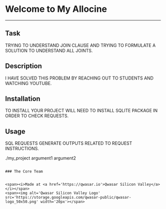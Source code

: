 # Welcome to My Allocine
***

## Task
TRYING TO UNDERSTAND JOIN CLAUSE AND TRYING TO FORMULATE A SOLUTION TO UNDERSTAND ALL JOINTS.

## Description
I HAVE SOLVED THIS PROBLEM BY REACHING OUT TO STUDENTS AND WATCHING YOUTUBE.

## Installation
TO INSTALL YOUR PROJECT WILL NEED TO INSTALL SQLITE PACKAGE IN ORDER TO CHECK REQUESTS.

## Usage
SQL REQUESTS GENERATE OUTPUTS RELATED TO REQUEST INSTRUCTIONS.

./my_project argument1 argument2
```

### The Core Team


<span><i>Made at <a href='https://qwasar.io'>Qwasar Silicon Valley</a></i></span>
<span><img alt='Qwasar Silicon Valley Logo' src='https://storage.googleapis.com/qwasar-public/qwasar-logo_50x50.png' width='20px'></span>

